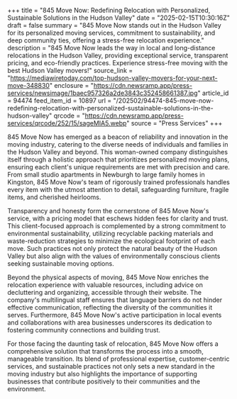 +++
title = "845 Move Now: Redefining Relocation with Personalized, Sustainable Solutions in the Hudson Valley"
date = "2025-02-15T10:30:16Z"
draft = false
summary = "845 Move Now stands out in the Hudson Valley for its personalized moving services, commitment to sustainability, and deep community ties, offering a stress-free relocation experience."
description = "845 Move Now leads the way in local and long-distance relocations in the Hudson Valley, providing exceptional service, transparent pricing, and eco-friendly practices. Experience stress-free moving with the best Hudson Valley movers!"
source_link = "https://mediawiretoday.com/top-hudson-valley-movers-for-your-next-move-348830"
enclosure = "https://cdn.newsramp.app/press-services/newsimage/1baec957326a2de3843c352458661387.jpg"
article_id = 94474
feed_item_id = 10897
url = "/202502/94474-845-move-now-redefining-relocation-with-personalized-sustainable-solutions-in-the-hudson-valley"
qrcode = "https://cdn.newsramp.app/press-services/qrcode/252/15/sageMIA5.webp"
source = "Press Services"
+++

<p>845 Move Now has emerged as a beacon of reliability and innovation in the moving industry, catering to the diverse needs of individuals and families in the Hudson Valley and beyond. This woman-owned company distinguishes itself through a holistic approach that prioritizes personalized moving plans, ensuring each client's unique requirements are met with precision and care. From small studio apartments in Newburgh to large family homes in Kingston, 845 Move Now's team of rigorously trained professionals handles every item with the utmost attention to detail, safeguarding furniture, fragile items, and cherished heirlooms.</p><p>Transparency and honesty form the cornerstone of 845 Move Now's service, with a pricing model that eschews hidden fees for clarity and trust. This client-focused approach is complemented by a strong commitment to environmental sustainability, utilizing recyclable packing materials and waste-reduction strategies to minimize the ecological footprint of each move. Such practices not only protect the natural beauty of the Hudson Valley but also align with the values of environmentally conscious clients seeking sustainable moving options.</p><p>Beyond the physical aspects of moving, 845 Move Now enriches the relocation experience with valuable resources, including advice on decluttering and organizing, accessible through their website. The company's multilingual staff ensures that language barriers do not hinder effective communication, reflecting the diversity of the communities it serves. Furthermore, 845 Move Now's active participation in local events and collaborations with area businesses underscores its dedication to fostering community connections and building trust.</p><p>For those facing the daunting task of relocation, 845 Move Now offers a comprehensive solution that transforms the process into a smooth, manageable transition. Its blend of professional expertise, customer-centric services, and sustainable practices not only sets a new standard in the moving industry but also highlights the importance of supporting businesses that contribute positively to their communities and the environment.</p>